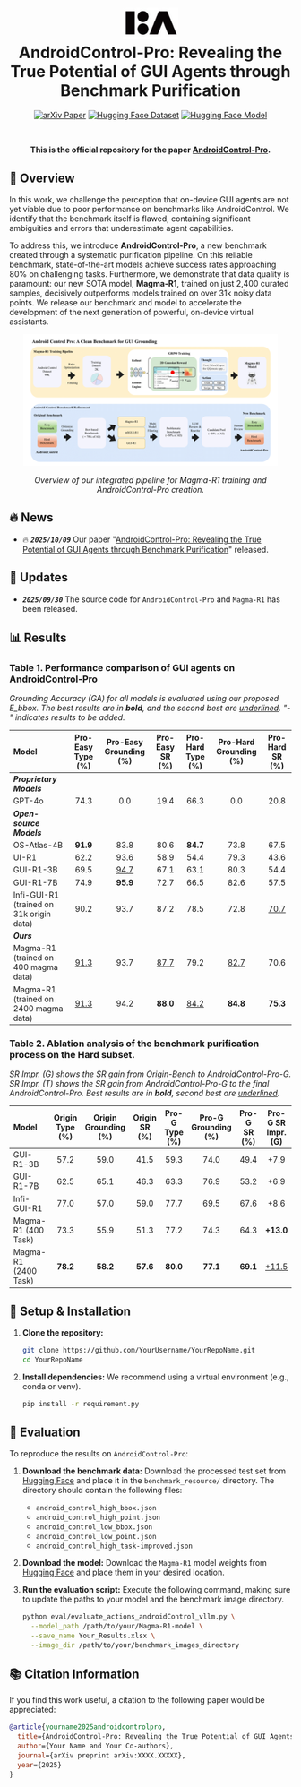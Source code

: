 <h1 align="center">
  <img src="static/images/BA_icon.jpg" width="100" alt="AndroidControl-Pro Logo" />
  <br>
  AndroidControl-Pro: Revealing the True Potential of GUI Agents through Benchmark Purification
</h1>

<p align="center">
  <a href="YOUR_ARXIV_PAPER_LINK"><img src="https://img.shields.io/badge/arXiv-Paper-b31b1b?style=flat&logo=arxiv&logoColor=white" alt="arXiv Paper"></a>
  <a href="YOUR_HUGGINGFACE_DATASET_LINK"><img src="https://img.shields.io/badge/🤗%20HuggingFace-Dataset-ff9800?style=flat" alt="Hugging Face Dataset"></a>
  <a href="YOUR_HUGGINGFACE_MODEL_LINK"><img src="https://img.shields.io/badge/🤗%20HuggingFace-Models-ff9800?style=flat" alt="Hugging Face Model"></a>
</p>

<br>
<p align="center">
  <strong>This is the official repository for the paper <a href="YOUR_ARXIV_PAPER_LINK">AndroidControl-Pro</a>.</strong>
</p>

## 🌟 Overview

In this work, we challenge the perception that on-device GUI agents are not yet viable due to poor performance on benchmarks like AndroidControl. We identify that the benchmark itself is flawed, containing significant ambiguities and errors that underestimate agent capabilities.

To address this, we introduce **AndroidControl-Pro**, a new benchmark created through a systematic purification pipeline. On this reliable benchmark, state-of-the-art models achieve success rates approaching 80% on challenging tasks. Furthermore, we demonstrate that data quality is paramount: our new SOTA model, **Magma-R1**, trained on just 2,400 curated samples, decisively outperforms models trained on over 31k noisy data points. We release our benchmark and model to accelerate the development of the next generation of powerful, on-device virtual assistants.

<div align="center">
  <img src="static/images/method.png" width="90%" alt="Method Overview">
  <p><i>Overview of our integrated pipeline for Magma-R1 training and AndroidControl-Pro creation.</i></p>
</div>

## 🔥 News
- 🔥 ***`2025/10/09`*** Our paper "[AndroidControl-Pro: Revealing the True Potential of GUI Agents through Benchmark Purification](YOUR_ARXIV_PAPER_LINK)" released.

## 🚀 Updates
- ***`2025/09/30`*** The source code for `AndroidControl-Pro` and `Magma-R1` has been released.

## 📊 Results

### Table 1. Performance comparison of GUI agents on AndroidControl-Pro
*Grounding Accuracy (GA) for all models is evaluated using our proposed E_bbox. The best results are in **bold**, and the second best are <u>underlined</u>. "-" indicates results to be added.*

| Model | Pro-Easy Type (%) | Pro-Easy Grounding (%) | Pro-Easy SR (%) | Pro-Hard Type (%) | Pro-Hard Grounding (%) | Pro-Hard SR (%) |
| :--- | :---: | :---: | :---: | :---: | :---: | :---: |
| ***Proprietary Models*** | | | | | | |
| GPT-4o | 74.3 | 0.0 | 19.4 | 66.3 | 0.0 | 20.8 |
| ***Open-source Models*** | | | | | | |
| OS-Atlas-4B | **91.9** | 83.8 | 80.6 | **84.7** | 73.8 | 67.5 |
| UI-R1 | 62.2 | 93.6 | 58.9 | 54.4 | 79.3 | 43.6 |
| GUI-R1-3B | 69.5 | <u>94.7</u> | 67.1 | 63.1 | 80.3 | 54.4 |
| GUI-R1-7B | 74.9 | **95.9** | 72.7 | 66.5 | 82.6 | 57.5 |
| Infi-GUI-R1 (trained on 31k origin data) | 90.2 | 93.7 | 87.2 | 78.5 | 72.8 | <u>70.7</u> |
| ***Ours*** | | | | | | |
| Magma-R1 (trained on 400 magma data) | <u>91.3</u> | 93.7 | <u>87.7</u> | 79.2 | <u>82.7</u> | 70.6 |
| Magma-R1 (trained on 2400 magma data) | <u>91.3</u> | 94.2 | **88.0** | <u>84.2</u> | **84.8** | **75.3** |

### Table 2. Ablation analysis of the benchmark purification process on the Hard subset.
*SR Impr. (G) shows the SR gain from Origin-Bench to AndroidControl-Pro-G. SR Impr. (T) shows the SR gain from AndroidControl-Pro-G to the final AndroidControl-Pro. Best results are in **bold**, second best are <u>underlined</u>.*

| Model | Origin Type (%) | Origin Grounding (%) | Origin SR (%) | Pro-G Type (%) | Pro-G Grounding (%) | Pro-G SR (%) | Pro-G SR Impr. (G) | Pro Type (%) | Pro Grounding (%) | Pro SR (%) | Pro SR Impr. (T) |
| :--- | :---: | :---: | :---: | :---: | :---: | :---: | :---: | :---: | :---: | :---: | :---: |
| GUI-R1-3B | 57.2 | 59.0 | 41.5 | 59.3 | 74.0 | 49.4 | +7.9 | 63.1 | 80.3 | 54.4 | +5.0 |
| GUI-R1-7B | 62.5 | 65.1 | 46.3 | 63.3 | 76.9 | 53.2 | +6.9 | 66.5 | 82.6 | 57.5 | +4.3 |
| Infi-GUI-R1 | 77.0 | 57.0 | 59.0 | 77.7 | 69.5 | 67.6 | +8.6 | 78.5 | 72.8 | 70.7 | +3.1 |
| Magma-R1 (400 Task) | 73.3 | 55.9 | 51.3 | 77.2 | 74.3 | 64.3 | **+13.0** | 79.2 | 82.7 | 70.6 | +6.3 |
| Magma-R1 (2400 Task) | **78.2** | **58.2** | **57.6** | **80.0** | **77.1** | **69.1** | <u>+11.5</u> | **84.2** | **84.8** | **75.3** | **+6.2** |

## 🚀 Setup & Installation

1.  **Clone the repository:**
    ```bash
    git clone https://github.com/YourUsername/YourRepoName.git
    cd YourRepoName
    ```

2.  **Install dependencies:**
    We recommend using a virtual environment (e.g., conda or venv).
    ```bash
    pip install -r requirement.py
    ```

## 🧪 Evaluation

To reproduce the results on `AndroidControl-Pro`:

1.  **Download the benchmark data:**
    Download the processed test set from [Hugging Face](YOUR_HUGGINGFACE_DATASET_LINK) and place it in the `benchmark_resource/` directory. The directory should contain the following files:
    - `android_control_high_bbox.json`
    - `android_control_high_point.json`
    - `android_control_low_bbox.json`
    - `android_control_low_point.json`
    - `android_control_high_task-improved.json`

2.  **Download the model:**
    Download the `Magma-R1` model weights from [Hugging Face](YOUR_HUGGINGFACE_MODEL_LINK) and place them in your desired location.

3.  **Run the evaluation script:**
    Execute the following command, making sure to update the paths to your model and the benchmark image directory.
    ```bash
    python eval/evaluate_actions_androidControl_vllm.py \
      --model_path /path/to/your/Magma-R1-model \
      --save_name Your_Results.xlsx \
      --image_dir /path/to/your/benchmark_images_directory
    ```

## 📚 Citation Information

If you find this work useful, a citation to the following paper would be appreciated:

```bibtex
@article{yourname2025androidcontrolpro,
  title={AndroidControl-Pro: Revealing the True Potential of GUI Agents through Benchmark Purification},
  author={Your Name and Your Co-authors},
  journal={arXiv preprint arXiv:XXXX.XXXXX},
  year={2025}
}
```
